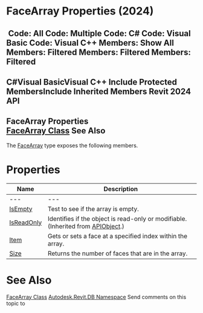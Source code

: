 # FaceArray Properties (2024)

﻿
 Code: All Code: Multiple Code: C# Code: Visual Basic Code: Visual C++  Members: Show All Members: Filtered Members: Filtered Members: Filtered   
---  
C#Visual BasicVisual C++
Include Protected MembersInclude Inherited Members
Revit 2024 API  
---  
FaceArray Properties  
[FaceArray Class](8606c5c3-46fc-f66c-06a8-84fb35c56743.md "FaceArray Class") See Also  
---  
The [FaceArray](8606c5c3-46fc-f66c-06a8-84fb35c56743.md "FaceArray Class") type exposes the following members.
# Properties
| Name | Description |
| --- | --- |
| --- | --- | --- |
| [IsEmpty](b1c8b64e-72d4-f0c8-4345-6f3f80972a3f.md "IsEmpty Property") | Test to see if the array is empty. |
| [IsReadOnly](d516bcd2-a3fd-a578-58f6-f1add979bd07.md "IsReadOnly Property") | Identifies if the object is read-only or modifiable. (Inherited from [APIObject](beb86ef5-39ad-3f0d-0cd9-0c929387a2bb.md "APIObject Class").) |
| [Item](4dc2e67d-ed39-ff96-ae61-989be05e48fb.md "Item Property") | Gets or sets a face at a specified index within the array. |
| [Size](efc0353b-413e-13bc-71c7-a87adb2d1be9.md "Size Property") | Returns the number of faces that are in the array. |

# See Also
[FaceArray Class](8606c5c3-46fc-f66c-06a8-84fb35c56743.md "FaceArray Class")
[Autodesk.Revit.DB Namespace](87546ba7-461b-c646-cbb1-2cb8f5bff8b2.md "Autodesk.Revit.DB Namespace")
Send comments on this topic to 